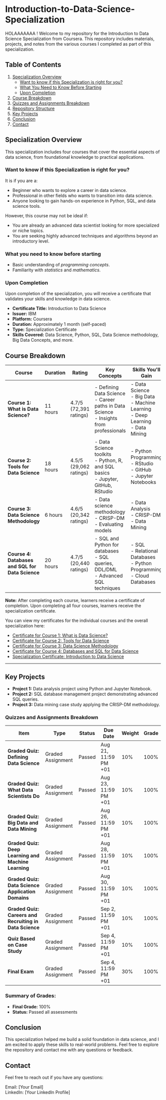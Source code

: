 # Introduction-to-Data-Science-Specialization

HOLAAAAAAA ! Welcome to my repository for the Introduction to Data Science Specialization from Coursera. This repository includes materials, projects, and notes from the various courses I completed as part of this specialization.

## Table of Contents
1. [Specialization Overview](#specialization-overview)
   - [Want to know if this Specialization is right for you?](#want-to-know-if-this-specialization-is-right-for-you)
   - [What You Need to Know Before Starting](#what-you-need-to-know-before-starting)
   - [Upon Completion](#upon-completion)
2. [Course Breakdown](#course-breakdown)
3. [Quizzes and Assignments Breakdown](#Quizzes_and_Assignments_Breakdown)
4. [Repository Structure](#repository-structure)
5. [Key Projects](#key-projects)
6. [Conclusion](#conclusion)
7. [Contact](#contact)

## Specialization Overview
This specialization includes four courses that cover the essential aspects of data science, from foundational knowledge to practical applications.

### Want to know if this Specialization is right for you?

It is if you are a:
- Beginner who wants to explore a career in data science.
- Professional in other fields who wants to transition into data science.
- Anyone looking to gain hands-on experience in Python, SQL, and data science tools.

However, this course may not be ideal if:
- You are already an advanced data scientist looking for more specialized or niche topics.
- You are seeking highly advanced techniques and algorithms beyond an introductory level.

### What you need to know before starting
- Basic understanding of *programming concepts*.
- Familiarity with *statistics* and *mathematics*.

### Upon Completion
Upon completion of the specialization, you will receive a certificate that validates your skills and knowledge in data science.

- **Certificate Title:** Introduction to Data Science
- **Issuer:** IBM
- **Platform:** Coursera
- **Duration:** Approximately 1 month (self-paced)
- **Type:** Specialization Certificate
- **Skills Covered:** Data Science, Python, SQL, Data Science methodology, Big Data Concepts, and more.



## Course Breakdown

| **Course** | **Duration** | **Rating** | **Key Concepts** | **Skills You'll Gain** | **Technologies Used** | **Link** |
|------------|--------------|------------|------------------|------------------------|-----------------------|----------|
| **Course 1: What is Data Science?** | 11 hours | 4.7/5 (72,391 ratings) | - Defining Data Science <br> - Career paths in Data Science <br> - Insights from professionals | - Data Science <br> - Big Data <br> - Machine Learning <br> - Deep Learning <br> - Data Mining | - Python <br> - R | [Course Link](https://www.coursera.org/learn/what-is-datascience) |
| **Course 2: Tools for Data Science** | 18 hours | 4.5/5 (29,062 ratings) | - Data Science toolkits <br> - Python, R, and SQL basics <br> - Jupyter, GitHub, RStudio | - Python Programming <br> - RStudio <br> - GitHub <br> - Jupyter Notebooks | - Python <br> - R <br> - SQL | [Course Link](https://www.coursera.org/learn/data-science-tools) |
| **Course 3: Data Science Methodology** | 6 hours | 4.6/5 (20,342 ratings) | - Data science methodology <br> - CRISP-DM <br> - Evaluating models | - Data Analysis <br> - CRISP-DM <br> - Data Mining | - Python <br> - R | [Course Link](https://www.coursera.org/learn/data-science-methodology) |
| **Course 4: Databases and SQL for Data Science** | 20 hours | 4.7/5 (20,440 ratings) | - SQL and Python for databases <br> - SQL queries, DDL/DML <br> - Advanced SQL techniques | - SQL <br> - Relational Databases <br> - Python Programming <br> - Cloud Databases | - SQL <br> - Python | [Course Link](https://www.coursera.org/learn/sql-data-science) |

**Note:** After completing each course, learners receive a certificate of completion. Upon completing all four courses, learners receive the specialization certificate.

You can view my certificates for the individual courses and the overall specialization here:

- [Certificate for Course 1: What is Data Science?](#https://www.coursera.org/account/accomplishments/verify/K1SNLMXKJRA6)
- [Certificate for Course 2: Tools for Data Science](#https://www.coursera.org/account/accomplishments/verify/Q4ALY75TBU51)
- [Certificate for Course 3: Data Science Methodology](#https://www.coursera.org/learn/data-science-methodology/home/week/1)
- [Certificate for Course 4: Databases and SQL for Data Science](#https://www.coursera.org/account/accomplishments/verify/ONN9JM0FJXBC)
- [Specialization Certificate: Introduction to Data Science](#https://www.coursera.org/account/accomplishments/specialization/64BNDOBVPEG3)

---

## Key Projects
- **Project 1:** Data analysis project using Python and Jupyter Notebook.
- **Project 2:** SQL database management project demonstrating advanced SQL queries.
- **Project 3:** Data mining case study applying the CRISP-DM methodology.

### Quizzes and Assignments Breakdown

| **Item**                                     | **Type**            | **Status** | **Due Date**        | **Weight** | **Grade** |
|----------------------------------------------|---------------------|------------|---------------------|------------|-----------|
| **Graded Quiz: Defining Data Science**        | Graded Assignment    | Passed     | Aug 21, 11:59 PM +01 | 10%        | 100%      |
| **Graded Quiz: What Data Scientists Do**      | Graded Assignment    | Passed     | Aug 23, 11:59 PM +01 | 10%        | 100%      |
| **Graded Quiz: Big Data and Data Mining**     | Graded Assignment    | Passed     | Aug 26, 11:59 PM +01 | 10%        | 100%      |
| **Graded Quiz: Deep Learning and Machine Learning** | Graded Assignment | Passed     | Aug 28, 11:59 PM +01 | 10%        | 100%      |
| **Graded Quiz: Data Science Application Domains** | Graded Assignment | Passed     | Aug 30, 11:59 PM +01 | 10%        | 100%      |
| **Graded Quiz: Careers and Recruiting in Data Science** | Graded Assignment | Passed     | Sep 2, 11:59 PM +01  | 10%        | 100%      |
| **Quiz Based on Case Study**                  | Graded Assignment    | Passed     | Sep 4, 11:59 PM +01  | 10%        | 100%      |
| **Final Exam**                                | Graded Assignment    | Passed     | Sep 4, 11:59 PM +01  | 30%        | 100%      |

### Summary of Grades:
- **Final Grade:** 100%
- **Status:** Passed all assessments
  


## Conclusion 
This specialization helped me build a solid foundation in data science, and I am excited to apply these skills to real-world problems. Feel free to explore the repository and contact me with any questions or feedback.

## Contact
Feel free to reach out if you have any questions:

Email: [Your Email]  
LinkedIn: [Your LinkedIn Profile]

